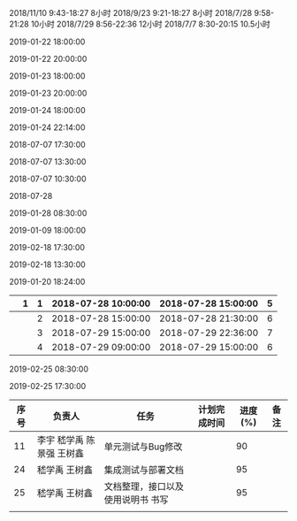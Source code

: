 2018/11/10  9:43-18:27    8小时
2018/9/23    9:21-18:27    8小时
2018/7/28    9:58-21:28    10小时
2018/7/29    8:56-22:36    12小时
2018/7/7      8:30-20:15    10.5小时



2019-01-22 18:00:00

2019-01-22 20:00:00

2019-01-23 18:00:00

2019-01-23 20:00:00

2019-01-24 18:00:00

2019-01-24 22:14:00





2018-07-07 17:30:00

2018-07-07 13:30:00



2018-07-07 10:30:00

2018-07-28

2019-01-28 08:30:00

2019-01-09 18:00:00

2019-02-18 17:30:00

2019-02-18 13:30:00



2019-01-20 18:24:00



|      | 1    | 1    | 2018-07-28 10:00:00 | 2018-07-28 15:00:00 | 5    |
| ---- | ---- | ---- | ------------------- | ------------------- | ---- |
|      |      | 2    | 2018-07-28 15:00:00 | 2018-07-28 21:30:00 | 6    |
|      |      | 3    | 2018-07-29 15:00:00 | 2018-07-29 22:36:00 | 7    |
|      |      | 4    | 2018-07-29 09:00:00 | 2018-07-29 15:00:00 | 6    |

2019-02-25 08:30:00

2019-02-25 17:30:00





| 序号 | 负责人                    | 任务                              | 计划完成时间 | 进度(%) | 备注 |
| ---- | ------------------------- | --------------------------------- | ------------ | ------- | ---- |
| 11   | 李宇 嵇学禹 陈景强 王树鑫 | 单元测试与Bug修改                 |              | 90      |      |
| 24   | 嵇学禹 王树鑫             | 集成测试与部署文档                |              | 95      |      |
| 25   | 嵇学禹 王树鑫             | 文档整理，接口以及使用说明书 书写 |              | 95      |      |
|      |                           |                                   |              |         |      |